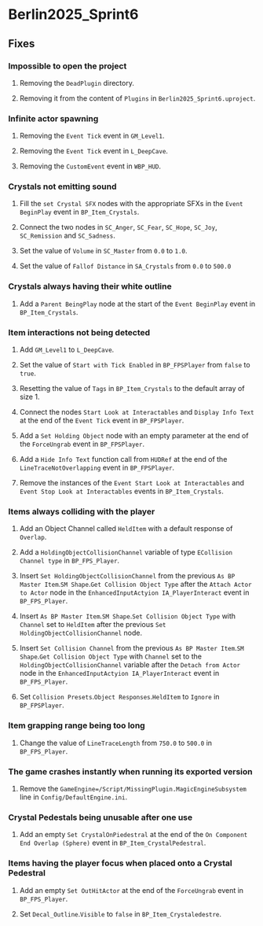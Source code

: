 # Berlin2025_Sprint6

## Fixes

### Impossible to open the project

1. Removing the `DeadPlugin` directory.

2. Removing it from the content of `Plugins` in `Berlin2025_Sprint6.uproject`.

### Infinite actor spawning

1. Removing the `Event Tick` event in `GM_Level1`.

2. Removing the `Event Tick` event in `L_DeepCave`.

3. Removing the `CustomEvent` event in `WBP_HUD`.

### Crystals not emitting sound

1. Fill the `set Crystal SFX` nodes with the appropriate SFXs in the `Event BeginPlay` event in `BP_Item_Crystals`.

2. Connect the two nodes in `SC_Anger`, `SC_Fear`, `SC_Hope`, `SC_Joy`, `SC_Remission` and `SC_Sadness`.

3. Set the value of `Volume` in `SC_Master` from `0.0` to `1.0`.

4. Set the value of `Fallof Distance` in `SA_Crystals` from `0.0` to `500.0`

### Crystals always having their white outline

1. Add a `Parent BeingPlay` node at the start of the `Event BeginPlay` event in `BP_Item_Crystals`.

### Item interactions not being detected

1. Add `GM_Level1` to `L_DeepCave`.

2. Set the value of `Start with Tick Enabled` in `BP_FPSPlayer` from `false` to `true`.

3. Resetting the value of `Tags` in `BP_Item_Crystals` to the default array of size 1.

4. Connect the nodes `Start Look at Interactables` and `Display Info Text` at the end of the `Event Tick` event in `BP_FPSPlayer`.

5. Add a `Set Holding Object` node with an empty parameter at the end of the `ForceUngrab` event in `BP_FPSPlayer`.

6. Add a `Hide Info Text` function call from `HUDRef` at the end of the `LineTraceNotOverlapping` event in `BP_FPSPlayer`.

7. Remove the instances of the `Event Start Look at Interactables` and `Event Stop Look at Interactables` events in `BP_Item_Crystals`.

### Items always colliding with the player

1. Add an Object Channel called `HeldItem` with a default response of `Overlap`.

2. Add a `HoldingObjectCollisionChannel` variable of type `ECollision Channel type` in `BP_FPS_Player`.

3. Insert `Set HoldingObjectCollisionChannel` from the previous `As BP Master Item`.`SM Shape`.`Get Collision Object Type` after the `Attach Actor to Actor` node in the `EnhancedInputActyion IA_PlayerInteract` event in `BP_FPS_Player`.

4. Insert `As BP Master Item`.`SM Shape`.`Set Collision Object Type` with `Channel` set to `HeldItem` after the previous `Set HoldingObjectCollisionChannel` node.

5. Insert `Set Collision Channel` from the previous `As BP Master Item`.`SM Shape`.`Get Collision Object Type` with `Channel` set to the `HoldingObjectCollisionChannel` variable after the `Detach from Actor` node in the `EnhancedInputActyion IA_PlayerInteract` event in `BP_FPS_Player`.

6. Set `Collision Presets`.`Object Responses`.`HeldItem` to `Ignore` in `BP_FPSPlayer`.

### Item grapping range being too long

1. Change the value of `LineTraceLength` from `750.0` to `500.0` in `BP_FPS_Player`.

### The game crashes instantly when running its exported version

1. Remove the `GameEngine=/Script/MissingPlugin.MagicEngineSubsystem` line in `Config/DefaultEngine.ini`.

### Crystal Pedestals being unusable after one use

1. Add an empty `Set CrystalOnPiedestral` at the end of the `On Component End Overlap (Sphere)` event in `BP_Item_CrystalPedestral`.

### Items having the player focus when placed onto a Crystal Pedestral

1. Add an empty `Set OutHitActor` at the end of the `ForceUngrab` event in `BP_FPS_Player`.

2. Set `Decal_Outline`.`Visible` to `false` in `BP_Item_Crystaledestre`.
